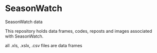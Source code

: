 # SeasonWatch
SeasonWatch data 

This repository holds data frames, codes, reposts and images associated with SeasonWatch. 

all .xls, .xslx, .csv files are data frames
